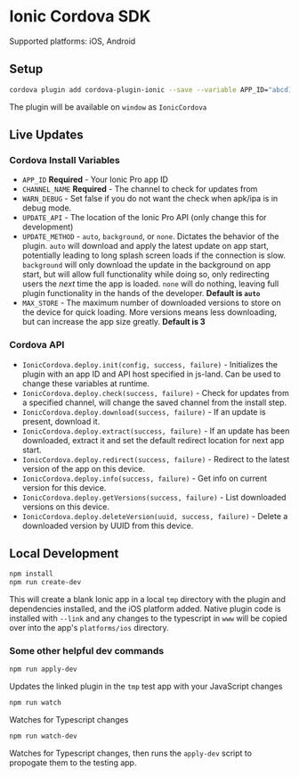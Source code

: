 Ionic Cordova SDK
======

Supported platforms: iOS, Android

## Setup

```bash
cordova plugin add cordova-plugin-ionic --save --variable APP_ID="abcd1234" --variable CHANNEL_NAME="Master" --variable UPDATE_METHOD="auto"
```

The plugin will be available on `window` as `IonicCordova`

## Live Updates

### Cordova Install Variables

* `APP_ID` **Required** - Your Ionic Pro app ID
* `CHANNEL_NAME` **Required** - The channel to check for updates from
* `WARN_DEBUG` - Set false if you do not want the check when apk/ipa is in debug mode.
* `UPDATE_API` - The location of the Ionic Pro API (only change this for development)
* `UPDATE_METHOD` - `auto`, `background`, or `none`.  Dictates the behavior of the plugin.  `auto` will download and apply the latest update on app start, potentially leading to long splash screen loads if the connection is slow.  `background` will only download the update in the background on app start, but will allow full functionality while doing so, only redirecting users the _next_ time the app is loaded.  `none` will do nothing, leaving full plugin functionality in the hands of the developer.  **Default is `auto`**
* `MAX_STORE` - The maximum number of downloaded versions to store on the device for quick loading.  More versions means less downloading, but can increase the app size greatly.  **Default is 3**

### Cordova API

* `IonicCordova.deploy.init(config, success, failure)` - Initializes the plugin with an app ID and API host specified in js-land.  Can be used to change these variables at runtime.
* `IonicCordova.deploy.check(success, failure)` - Check for updates from a specified channel, will change the saved channel from the install step.
* `IonicCordova.deploy.download(success, failure)` - If an update is present, download it.
* `IonicCordova.deploy.extract(success, failure)` - If an update has been downloaded, extract it and set the default redirect location for next app start.
* `IonicCordova.deploy.redirect(success, failure)` - Redirect to the latest version of the app on this device.
* `IonicCordova.deploy.info(success, failure)` - Get info on current version for this device.
* `IonicCordova.deploy.getVersions(success, failure)` - List downloaded versions on this device.
* `IonicCordova.deploy.deleteVersion(uuid, success, failure)` - Delete a downloaded version by UUID from this device.

## Local Development

```bash
npm install
npm run create-dev
```

This will create a blank Ionic app in a local `tmp` directory with the plugin and dependencies installed, and the iOS platform added.  Native plugin code is installed with `--link` and any changes to the typescript in `www` will be copied over into the app's `platforms/ios` directory.

### Some other helpful dev commands

```bash
npm run apply-dev
```

Updates the linked plugin in the `tmp` test app with your JavaScript changes

```bash
npm run watch
```

Watches for Typescript changes

```bash
npm run watch-dev
```

Watches for Typescript changes, then runs the `apply-dev` script to propogate them to the testing app.
